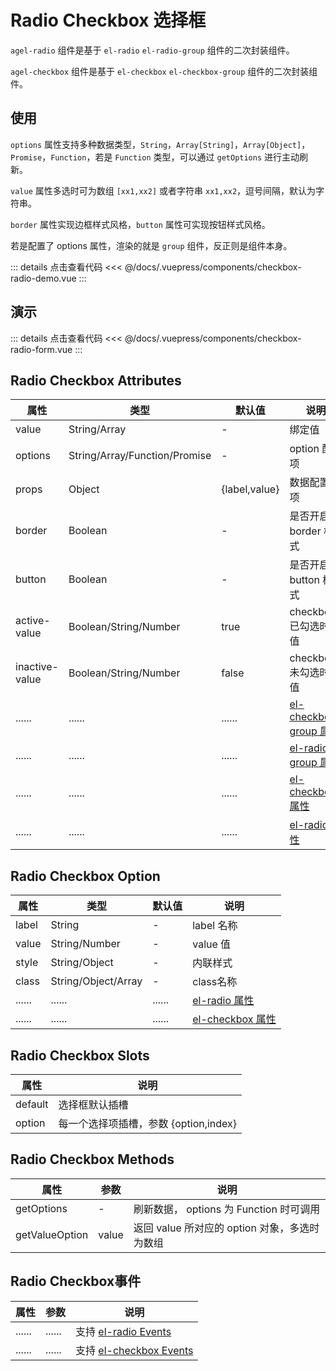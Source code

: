 # Radio Checkbox 选择框

`agel-radio` 组件是基于  `el-radio` `el-radio-group` 组件的二次封装组件。

`agel-checkbox` 组件是基于 `el-checkbox` `el-checkbox-group` 组件的二次封装组件。

## 使用

`options` 属性支持多种数据类型，`String`，`Array[String]`，`Array[Object]`，`Promise`，`Function`，若是 `Function` 类型，可以通过 `getOptions` 进行主动刷新。

`value` 属性多选时可为数组 `[xx1,xx2]` 或者字符串 `xx1,xx2`，逗号间隔，默认为字符串。

`border` 属性实现边框样式风格，`button` 属性可实现按钮样式风格。

若是配置了 options 属性，渲染的就是 `group` 组件，反正则是组件本身。

<ClientOnly><checkbox-radio-demo/></ClientOnly>

::: details 点击查看代码
<<< @/docs/.vuepress/components/checkbox-radio-demo.vue
::: 


## 演示

<ClientOnly><checkbox-radio-form/></ClientOnly>

::: details 点击查看代码
<<< @/docs/.vuepress/components/checkbox-radio-form.vue
::: 

## Radio Checkbox Attributes


| 属性        | 类型         | 默认值  | 说明                                 | 
| ----------- | ------------  | ------ | ------------------------------------ | 
| value       | String/Array  | -        | 绑定值              |  
| options     | String/Array/Function/Promise    |  -     | option 配置项         | 
| props       | Object        |  {label,value}     | 数据配置选项          |
| border      | Boolean       |  -                 | 是否开启 border 样式         |
| button      | Boolean       |  -                 | 是否开启 button 样式         |
| active-value   | Boolean/String/Number       |  true                  | checkbox 已勾选时的值         |
| inactive-value | Boolean/String/Number       |  false                 | checkbox 未勾选时的值         |
| ......      | ......        | ......   | [el-checkbox-group 属性](https://element.eleme.cn/#/zh-CN/component/checkbox#checkbox-group-attributes)      |
| ......      | ......        | ......   | [el-radio-group 属性](https://element.eleme.cn/#/zh-CN/component/radio#radio-group-attributes)   | 
| ......      | ......        | ......   | [el-checkbox 属性](https://element.eleme.cn/#/zh-CN/component/checkbox#checkbox-attributes)      |
| ......      | ......        | ......   | [el-radio 属性](https://element.eleme.cn/#/zh-CN/component/radio#radio-attributes)      | 




## Radio Checkbox Option

| 属性        | 类型         | 默认值  | 说明                                 | 
| ----------- | ------------  | ------ | ------------------------------------ |
| label       | String        |  -                  | label 名称    |
| value       | String/Number |  -                  | value 值    | 
| style       | String/Object | -                   | 内联样式     | 
| class       | String/Object/Array       |  -      | class名称    |
| ......      | ......        | ......   | [el-radio 属性](https://element.eleme.cn/#/zh-CN/component/radio#radio-attributes)      | 
| ......      | ......        | ......   | [el-checkbox 属性](https://element.eleme.cn/#/zh-CN/component/checkbox#checkbox-attributes)      |

## Radio Checkbox Slots

| 属性          |   说明                                   | 
| -----------    |   ------------------------------------  | 
| default        |   选择框默认插槽          |
| option         |   每一个选择项插槽，参数 {option,index}          |

## Radio Checkbox Methods

| 属性          | 参数           |  说明                                   | 
| -----------   | ------------  |  ------------------------------------  |
| getOptions    | -             |  刷新数据， options 为 Function 时可调用           |
| getValueOption| value         |  返回 value 所对应的 option 对象，多选时为数组 |

## Radio Checkbox事件

| 属性          | 参数           |  说明                                   | 
| -----------   | ------------  |  ------------------------------------  | 
| ......        | ......        | 支持 [el-radio Events](https://element.eleme.cn/#/zh-CN/component/radio#radio-events)      | 
| ......        | ......        | 支持 [el-checkbox Events](https://element.eleme.cn/#/zh-CN/component/checkbox#checkbox-events)      | 
